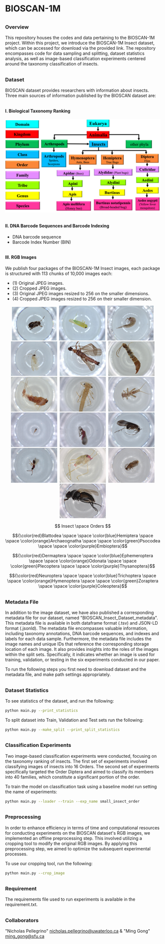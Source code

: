# BIOSCAN-1M

###### <h3> Overview
This repository houses the codes and data pertaining to the BIOSCAN-1M project. 
Within this project, we introduce the BIOSCAN-1M Insect dataset, which can be accessed 
for download via the provided link. The repository encompasses code for data sampling and splitting, 
dataset statistics analysis, as well as image-based classification experiments centered around 
the taxonomy classification of insects. 
 
###### <h3> Dataset
BIOSCAN dataset provides researchers with information about insects. 
Three main sources of information published by the BIOSCAN dataset are: 

###### <h4> I. Biological Taxonomy Ranking 

![My Image](dataset/bioscan_images/taxonomy.png "Biological Taxonomy Ranking")

###### <h4> II. DNA Barcode Sequences and Barcode Indexing

* DNA barcode sequence
* Barcode Index Number (BIN)

###### <h4> III. RGB Images 

We publish four packages of the BIOSCAN-1M Insect images, 
each package is structured with 113 chunks of 10,000 images each:
- (1) Original JPEG images.
- (2) Cropped JPEG images.
- (3) Original JPEG images resized to 256 on the smaller dimensions.
- (4) Cropped JPEG images resized to 256 on their smaller dimension.

 <p align="middle">
  <img src="dataset/bioscan_images/3995976_Blattodea.jpg"       alt="Blattodea"     title="Blattodea" width="145" hspace="2"/>
  <img src="dataset/bioscan_images/4049775_Hemiptera.jpg"       alt="Hemiptera"     title="Hemiptera" width="150" hspace="2"/>
  <img src="dataset/bioscan_images/4079301_Archaeognatha.jpg"   alt="Archaeognatha" title="Archaeognatha" width="150" hspace="2"/>
  <img src="dataset/bioscan_images/4079804_Psocodea.jpg"        alt="Psocodea"      title="Psocodea" width="150" hspace="2"/>
  <img src="dataset/bioscan_images/4091453_Embioptera.jpg"      alt="Embioptera"    title="Embioptera" width="150" hspace="2"/>
  <img src="dataset/bioscan_images/4273164_Dermaptera.jpg"      alt="Dermaptera"    title="Dermaptera" width="150" hspace="2"/>
  <img src="dataset/bioscan_images/4279962_Ephemeroptera.jpg"   alt="Ephemeroptera" title="Ephemeroptera" width="150" hspace="2"/>
  <img src="dataset/bioscan_images/4284053_Odonata.jpg"         alt="Odonata"       title="Odonata" width="150" hspace="2"/>
  <img src="dataset/bioscan_images/4285466_Plecoptera.jpg"      alt="Plecoptera"    title="Plecoptera" width="150" hspace="2"/>
  <img src="dataset/bioscan_images/5071176_Thysanoptera.jpg"    alt="Thysanoptera"  title="Thysanoptera" width="150" hspace="2"/>
  <img src="dataset/bioscan_images/5131549_Neuroptera.jpg"      alt="Neuroptera"    title="Neuroptera" width="150" hspace="2"/>
  <img src="dataset/bioscan_images/5154627_Trichoptera.jpg"     alt="Trichoptera"   title="Trichoptera" width="150" hspace="2"/>
  <img src="dataset/bioscan_images/5189695_Hymenoptera.jpg"     alt="Hymenoptera"   title="Hymenoptera" width="150" hspace="2"/>
  <img src="dataset/bioscan_images/5321820_Orthoptera.jpg"      alt="Orthoptera"    title="Orthoptera" width="150" hspace="2"/>
  <img src="dataset/bioscan_images/5580278_Coleoptera.jpg"      alt="Coleoptera"    title="Coleoptera" width="150" hspace="2"/>
  <img src="dataset/bioscan_images/BIOUG71614-E03_Diptera.jpg"  alt="Diptera"       title="Diptera" width="150" hspace="2"/>
</p>

<p align="middle">  $$ Insect \space Orders $$ </p>

$${\color{red}Blattodea \space \space \color{blue}Hemiptera \space \space \color{orange}Archaeognatha \space  \space \color{green}Psocodea \space \space \color{purple}Embioptera}$$

$${\color{red}Dermaptera \space \space \color{blue}Ephemeroptera \space \space \color{orange}Odonata \space \space \color{green}Plecoptera \space \space \color{purple}Thysanoptera}$$
  
$${\color{red}Neuroptera \space \space \color{blue}Trichoptera \space \space \color{orange}Hymenoptera \space \space \color{green}Zoraptera \space \space \color{purple}Coleoptera}$$

###### <h3> Metadata File
In addition to the image dataset, we have also published a corresponding metadata file for our dataset, 
named "BIOSCAN_Insect_Dataset_metadata". This metadata file is available in both dataframe format (.tsv) 
and JSON-LD format (.jsonld). 
The metadata file encompasses valuable information, including taxonomy annotations, DNA barcode sequences, 
and indexes and labels for each data sample. Furthermore, the metadata file includes the image names and unique IDs 
that reference the corresponding storage location of each image. It also provides insights into the roles of the 
images within the split sets. Specifically, it indicates whether an image is used for training, validation, or 
testing in the six experiments conducted in our paper. 

To run the following steps you first need to download dataset and the metadata file, 
and make path settings appropriately.

###### <h3> Dataset Statistics
To see statistics of the dataset, and run the following:
```bash
python main.py --print_statistics 
``` 
 
To split dataset into Train, Validation and Test sets run the following:
```bash
python main.py --make_split --print_split_statistics
``` 
 
###### <h3> Classification Experiments
Two image-based classification experiments were conducted, focusing on the taxonomy ranking of insects. 
The first set of experiments involved classifying images of insects into 16 Orders. 
The second set of experiments specifically targeted the Order Diptera and 
aimed to classify its members into 40 families, which constitute a significant portion of the order.

To train the model on classification task using a baseline model run setting the name of experiments:
```bash
python main.py --loader --train --exp_name small_insect_order
``` 

###### <h3> Preprocessing
In order to enhance efficiency in terms of time and computational resources for conducting experiments 
on the BIOSCAN dataset's RGB images, we implemented an offline preprocessing step. This involved utilizing 
a cropping tool to modify the original RGB images. 
By applying this preprocessing step, we aimed to optimize the subsequent experimental processes.


To use our cropping tool, run the following:


```bash
python main.py --crop_image
``` 


###### <h3> Requirement 
The requirements file used to run experiments is available in the requirement.txt.
  
###### <h3> Collaborators
"Nicholas Pellegrino" <nicholas.pellegrino@uwaterloo.ca> & "Ming Gong" <ming_gong@sfu.ca>  

 

 

 


